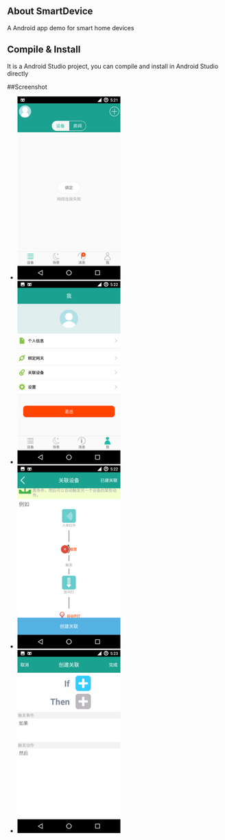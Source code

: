 
## About SmartDevice
A Android app demo for smart home devices 

## Compile & Install
It is a Android Studio project, you can compile and install in Android Studio directly

##Screenshot
[^_^]: ![screenshot1](screenshot/Screenshot_20181102-172153.png)
![screenshot2](screenshot/Screenshot_20181102-172212.png) 
![screenshot3](screenshot/Screenshot_20181102-172234.png) 
![screenshot4](screenshot/Screenshot_20181102-172310.png) 

<div>
<ul>
<li>
<div>
<img src="screenshot/Screenshot_20181102-172153.png" width="240" height="426" alt="screenshot1">
</div>
</li>

<li>
<div>
<img src="screenshot/Screenshot_20181102-172212.png" width="240" height="426" alt="screenshot2">
</div>
</li>

<li>
<div>
<img src="screenshot/Screenshot_20181102-172234.png" width="240" height="426" alt="screenshot3">
</div>
</li>

<li>
<div>
<img src="screenshot/Screenshot_20181102-172310.png" width="240" height="426" alt="screenshot4">
</div>
</li>

</ul>
</div>
